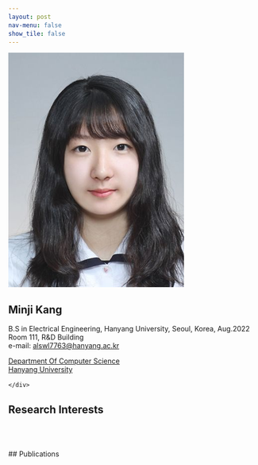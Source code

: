 ```yaml
---
layout: post
nav-menu: false 
show_tile: false
---
```


<!-- One -->
<section id="one">
	<div class="inner">
		<span class="image left"><img src="../assets/people/minji-kang/minji-kang.jpeg" alt="" /></span>

<h2>Minji Kang</h2>

B.S in Electrical Engineering, Hanyang University, Seoul, Korea, Aug.2022<br>
Room 111, R&D Building<br>
e-mail: alswl7763@hanyang.ac.kr
<p/>

<a target="_blank" rel="noopener noreferrer" href="http://cs.hanyang.ac.kr/">Department Of Computer Science</a>
<br/>
<a target="_blank" rel="noopener noreferrer" href="https://www.hanyang.ac.kr/">Hanyang University</a>


	</div>
</section>

## Research Interests
<br>
<br>
<br>
## Publications
<br>
<br>
<br>
